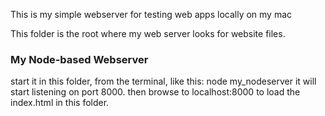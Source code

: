 This is my simple webserver for testing web apps locally on my mac


This folder is the root where my web server looks for website files.

### My Node-based Webserver
start it in this folder, from the terminal, like this: node my_nodeserver
it will start listening on port 8000.
then browse to localhost:8000 to load the index.html in this folder. 



 
